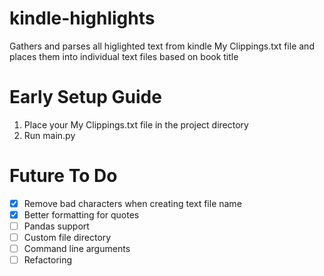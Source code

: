 # kindle-highlights
 Gathers and parses all higlighted text from kindle My Clippings.txt file and places them into individual text files based on book title

# Early Setup Guide
1) Place your My Clippings.txt file in the project directory
2) Run main.py 

# Future To Do
- [X] Remove bad characters when creating text file name
- [X] Better formatting for quotes
- [ ] Pandas support
- [ ] Custom file directory 
- [ ] Command line arguments
- [ ] Refactoring